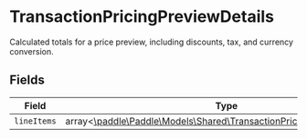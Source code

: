 # TransactionPricingPreviewDetails

Calculated totals for a price preview, including discounts, tax, and currency conversion.


## Fields

| Field                                                                                                                             | Type                                                                                                                              | Required                                                                                                                          | Description                                                                                                                       |
| --------------------------------------------------------------------------------------------------------------------------------- | --------------------------------------------------------------------------------------------------------------------------------- | --------------------------------------------------------------------------------------------------------------------------------- | --------------------------------------------------------------------------------------------------------------------------------- |
| `lineItems`                                                                                                                       | array<[\paddle\Paddle\Models\Shared\TransactionPricingPreviewLineItem](../../Models/Shared/TransactionPricingPreviewLineItem.md)> | :heavy_minus_sign:                                                                                                                | N/A                                                                                                                               |